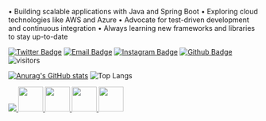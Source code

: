  • Building scalable applications with Java and Spring Boot 
 • Exploring cloud technologies like AWS and Azure 
 • Advocate for test-driven development and continuous integration 
 • Always learning new frameworks and libraries to stay up-to-date 
<!---
MHH77/MHH77 is a ✨ special ✨ repository because its `README.md` (this file) appears on your GitHub profile.
You can click the Preview link to take a look at your changes.
--->
[![Twitter Badge](https://img.shields.io/badge/-Twitter-1da1f2?style=flat-square&labelColor=1da1f2&logo=twitter&logoColor=white&link=https://twitter.com/Yaronzz)](https://twitter.com/mh_javadev)
[![Email Badge](https://img.shields.io/badge/-Email-c14438?style=flat-square&logo=Gmail&logoColor=white&link=mailto:yaronhuang@foxmail.com)](mailto:mesfandiari77@gmail.com)
[![Instagram Badge](https://img.shields.io/badge/-Instagram-purple?style=flat&logo=instagram&logoColor=white&link=https://instagram.com/mohammadhoseinhujii/)](https://instagram.com/mohammadhoseinhujii)
[![Github Badge](https://img.shields.io/badge/-Github-232323?style=flat-square&logo=Github&logoColor=white&link=https://space.bilibili.com/7708412)](https://github.com/MHH77)
![visitors](https://visitor-badge.laobi.icu/badge?page_id=MHH77)

[![Anurag's GitHub stats](https://github-readme-stats.vercel.app/api?username=MHH77&show_icons=true&theme=moltack&rank_icon=github)](https://github.com/anuraghazra/github-readme-stats)
![Top Langs](https://github-readme-stats.vercel.app/api/top-langs/?username=MHH77&hide_progress=true)
<p align="left">
  <a href="https://skillicons.dev">
    <img src="https://skillicons.dev/icons?i=java,spring,git,kubernetes,docker,html,linux,github,idea,mysql,postman" />
    <img width="50" src="https://user-images.githubusercontent.com/25181517/183891303-41f257f8-6b3d-487c-aa56-c497b880d0fb.png" />
    <img width="50" src="https://user-images.githubusercontent.com/25181517/117207242-07d5a700-adf4-11eb-975e-be04e62b984b.png" />
    <img width="50" src="https://user-images.githubusercontent.com/25181517/117207493-49665200-adf4-11eb-808e-a9c0fcc2a0a0.png" />
    <img width="50" src="https://user-images.githubusercontent.com/25181517/183894676-137319b5-1364-4b6a-ba4f-e9fc94ddc4aa.png" />
  </a>
</p>
